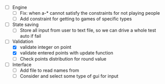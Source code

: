 
- [ ] Engine
    - [ ] Fix: when a-* cannot satisfy the constraints for not playing people
    - [ ] Add constraint for getting to games of specific types
- [ ] State saving
    - [ ] Store all input from user to text file, so we can drive a whole test
      auto if fail
- [ ] Validation
    - [x] validate integer on point
    - [x] validate entered points with update function
    - [ ] Check points distribution for round value
- [ ] Interface
    - [ ] Add file to read names from
    - [ ] Consider and select some type of gui for input
